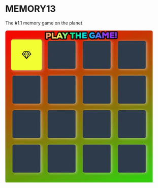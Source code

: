 # MEMORY13
The #1.1 memory game on the planet

<img src="https://raw.githubusercontent.com/gurpahul/MEMORY13/master/Animated%20GIF-downsized_large%20(1).gif">
